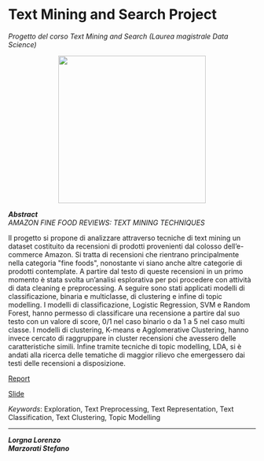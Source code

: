 # Text Mining and Search Project 
*Progetto del corso Text Mining and Search (Laurea magistrale Data Science)*

<p align="center">
  <img width="300" height="300" src="https://storage.googleapis.com/kaggle-datasets-images/18/18/default-backgrounds/dataset-card.jpg">
</p>

_**Abstract**_ <br />
*AMAZON FINE FOOD REVIEWS: TEXT MINING TECHNIQUES*

Il progetto si propone di analizzare attraverso tecniche di text mining un dataset costituito da recensioni
di prodotti provenienti dal colosso dell’e-commerce Amazon. Si tratta di recensioni che rientrano
principalmente nella categoria "fine foods", nonostante vi siano anche altre categorie di prodotti
contemplate. A partire dal testo di queste recensioni in un primo momento è stata svolta un’analisi
esplorativa per poi procedere con attività di data cleaning e preprocessing. A seguire sono stati
applicati modelli di classificazione, binaria e multiclasse, di clustering e infine di topic modelling. I
modelli di classificazione, Logistic Regression, SVM e Random Forest, hanno permesso di classificare
una recensione a partire dal suo testo con un valore di score, 0/1 nel caso binario o da 1 a 5 nel caso
multi classe. I modelli di clustering, K-means e Agglomerative Clustering, hanno invece cercato di
raggruppare in cluster recensioni che avessero delle caratteristiche simili. Infine tramite tecniche di
topic modelling, LDA, si è andati alla ricerca delle tematiche di maggior rilievo che emergessero dai
testi delle recensioni a disposizione.

[Report](https://github.com/lorenzlorg/Text-Mining-and-Search/blob/main/Text_Mining_report.pdf)

[Slide](https://github.com/lorenzlorg/Text-Mining-and-Search/blob/main/Text_Mining_slides.pdf)


*Keywords*: Exploration, Text Preprocessing, Text Representation, Text Classification, Text Clustering, Topic Modelling

***

_**Lorgna Lorenzo**_ <br />
_**Marzorati Stefano**_ 
